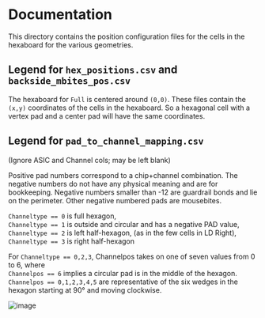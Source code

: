 # Documentation

This directory contains the position configuration files for the cells in the hexaboard for the various geometries.

## Legend for `hex_positions.csv` and `backside_mbites_pos.csv`
The hexaboard for `Full` is centered around `(0,0)`. These files contain the `(x,y)` coordinates of the cells in the hexaboard. So a hexagonal cell with a vertex pad and a center pad will have the same coordinates.

## Legend for `pad_to_channel_mapping.csv`
(Ignore ASIC and Channel cols; may be left blank)

Positive pad numbers correspond to a chip+channel combination. The negative numbers do not have any physical meaning and are for bookkeeping. Negative numbers smaller than -12 are guardrail bonds and lie on the perimeter. Other negative numbered pads are mousebites.

`Channeltype == 0` is full hexagon,  
`Channeltype == 1` is outside and circular and has a negative PAD value,   
`Channeltype == 2` is left half-hexagon, (as in the few cells in LD Right),  
`Channeltype == 3` is right half-hexagon

For `Channeltype == 0,2,3`, Channelpos takes on one of seven values from 0 to 6, where   
`Channelpos == 6` implies a circular pad is in the middle of the hexagon.   
`Channelpos == 0,1,2,3,4,5` are representative of the six wedges in the hexagon starting at 90° and moving clockwise.  

![image](https://github.com/user-attachments/assets/44ab495e-b332-4ccd-bc96-10ce1b6aa518)

